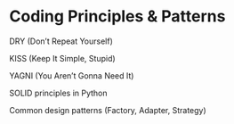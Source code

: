 # Coding Principles & Patterns

DRY (Don’t Repeat Yourself)

KISS (Keep It Simple, Stupid)

YAGNI (You Aren’t Gonna Need It)

SOLID principles in Python

Common design patterns (Factory, Adapter, Strategy)

